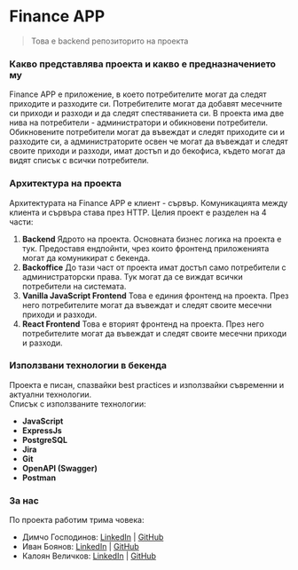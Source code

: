 # Finance APP

> Това е backend репозиторито на проекта

### Какво представлява проекта и какво е предназначението му
Finance APP е приложение, в което потребителите могат да следят приходите и разходите си.
Потребителите могат да добавят месечните си приходи и разходи и да следят спестяваниета си.
В проекта има две нива на потребители - администратори и обикновени потребители.
Обикновените потребители могат да въвеждат и следят приходите си и разходите си,
а администраторите освен че могат да въвеждат и следят своите приходи и разходи,
имат достъп и до бекофиса, където могат да видят списък с всички потребители.

### Архитектура на проекта
Архитектурата на Finance APP е клиент - сървър. Комуникацията между клиента и сървъра става през HTTP.
Целия проект е разделен на 4 части:
1. **Backend**
    Ядрото на проекта. Основната бизнес логика на проекта е тук. Предоставя ендпойнти, чрез които 
    фронтенд приложенията могат да комуникират с бекенда.
2. **Backoffice**
    До тази част от проекта имат достъп само потребители с администраторски права.
    Тук могат да се виждат всички потребители на системата.
3. **Vanilla JavaScript Frontend**
    Това е единия фронтенд на проекта. През него потребителите могат да въвеждат и следят
    своите месечни приходи и разходи.
4. **React Frontend**
    Това е вторият фронтенд на проекта. През него потребителите могат да въвеждат и следят
    своите месечни приходи и разходи.

### Използвани технологии в бекенда
Проекта е писан, спазвайки best practices и използвайки съвременни и актуални технологии.  
Списък с използваните технологии:
- **JavaScript**
- **ExpressJs**
- **PostgreSQL**
- **Jira**
- **Git**
- **OpenAPI (Swagger)**
- **Postman**

### За нас
По проекта работим трима човека:
- Димчо Господинов: [LinkedIn](https://www.linkedin.com/in/dimcho-gospodinov-111b91219/) | [GitHub](https://github.com/Dimcho28)
- Иван Боянов: [LinkedIn](https://www.linkedin.com/in/ivan-traykov-4ab849220/) | [GitHub](https://github.com/Theflowz0ne)
- Калоян Величков: [LinkedIn](https://www.linkedin.com/in/kvelichkov/) | [GitHub](https://github.com/koko1313)